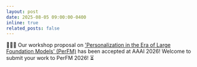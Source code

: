 ```yaml
---
layout: post
date: 2025-08-05 09:00:00-0400
inline: true
related_posts: false
---
```


:tada::tada::tada: Our workshop proposal on ['Personalization in the Era of Large Foundation Models' (PerFM)](https://personalizedllm.github.io/events/perfm-aaai26/) has been accepted at AAAI 2026! Welcome to submit your work to PerFM 2026! :hourglass_flowing_sand:
